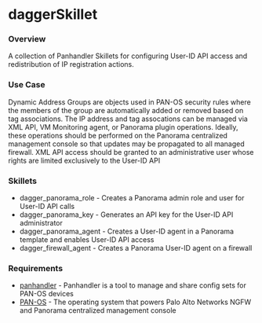# daggerSkillet

### Overview
A collection of Panhandler Skillets for configuring User-ID API access and redistribution of IP registration actions.

### Use Case
Dynamic Address Groups are objects used in PAN-OS security rules where the members of the group are automatically added or removed based on tag associations.  The IP address and tag assocations can be managed via XML API, VM Monitoring agent, or Panorama plugin operations.  Ideally, these operations should be performed on the Panorama centralized management console so that updates may be propagated to all managed firewall.  XML API access should be granted to an administrative user whose rights are limited exclusively to the User-ID API

### Skillets
- dagger_panorama_role - Creates a Panorama admin role and user for User-ID API calls
- dagger_panorama_key - Generates an API key for the User-ID API administrator
- dagger_panorama_agent - Creates a User-ID agent in a Panorama template and enables User-ID API access
- dagger_firewall_agent - Creates a Panorama User-ID agent on a firewall

### Requirements
- [panhandler](https://panhandler.readthedocs.io/en/master/) - Panhandler is a tool to manage and share config sets for PAN-OS devices
- [PAN-OS](https://www.paloaltonetworks.com/products/secure-the-network/next-generation-firewall) - The operating system that powers Palo Alto Networks NGFW and Panorama centralized management console
